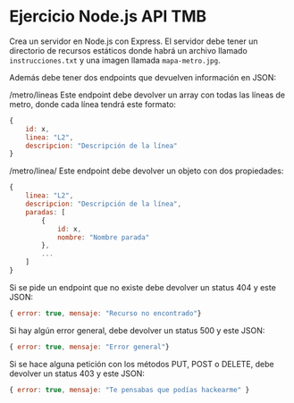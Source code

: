# Ejercicio Node.js API TMB

Crea un servidor en Node.js con Express. El servidor debe tener un directorio de recursos estáticos donde habrá un archivo llamado `instrucciones.txt` y una imagen llamada `mapa-metro.jpg`.

Además debe tener dos endpoints que devuelven información en JSON:

/metro/lineas
Este endpoint debe devolver un array con todas las líneas de metro, donde cada línea tendrá este formato:
```javascript
{
    id: x,
    linea: "L2",
    descripcion: "Descripción de la línea"
}
```

/metro/linea/<linea>
Este endpoint debe devolver un objeto con dos propiedades:
```javascript
{
    linea: "L2",
    descripcion: "Descripción de la línea",
    paradas: [
        {
            id: x,
            nombre: "Nombre parada"
        },
        ...
    ]
}
```

Si se pide un endpoint que no existe debe devolver un status 404 y este JSON:
```javascript
{ error: true, mensaje: "Recurso no encontrado"}
```

Si hay algún error general, debe devolver un status 500 y este JSON:
```javascript
{ error: true, mensaje: "Error general"}
```

Si se hace alguna petición con los métodos PUT, POST o DELETE, debe devolver un status 403 y este JSON:
```javascript
{ error: true, mensaje: "Te pensabas que podías hackearme" }
```
